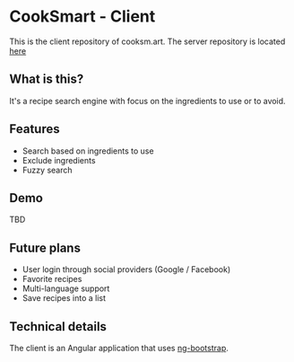 # CookSmart - Client
This is the client repository of cooksm.art. The server repository is located [here](https://github.com/oliverdozsa/cooksm.art-server)

## What is this?
It's a recipe search engine with focus on the ingredients to use or to avoid.

## Features
* Search based on ingredients to use
* Exclude ingredients
* Fuzzy search

## Demo
TBD

## Future plans
* User login through social providers (Google / Facebook)
* Favorite recipes
* Multi-language support
* Save recipes into a list

## Technical details
The client is an Angular application that uses [ng-bootstrap](https://github.com/ng-bootstrap/ng-bootstrap).
